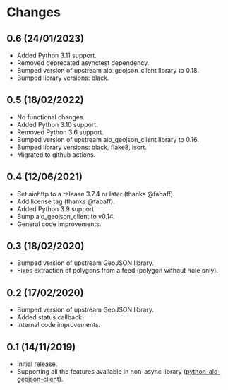 # Changes

## 0.6 (24/01/2023)
* Added Python 3.11 support.
* Removed deprecated asynctest dependency.
* Bumped version of upstream aio_geojson_client library to 0.18.
* Bumped library versions: black.

## 0.5 (18/02/2022)
* No functional changes.
* Added Python 3.10 support.
* Removed Python 3.6 support.
* Bumped version of upstream aio_geojson_client library to 0.16.
* Bumped library versions: black, flake8, isort.
* Migrated to github actions.

## 0.4 (12/06/2021)
* Set aiohttp to a release 3.7.4 or later (thanks @fabaff).
* Add license tag (thanks @fabaff).
* Added Python 3.9 support.
* Bump aio_geojson_client to v0.14.
* General code improvements.

## 0.3 (18/02/2020)
* Bumped version of upstream GeoJSON library.
* Fixes extraction of polygons from a feed (polygon without hole only).

## 0.2 (17/02/2020)
* Bumped version of upstream GeoJSON library.
* Added status callback.
* Internal code improvements.

## 0.1 (14/11/2019)
* Initial release.
* Supporting all the features available in non-async library 
  ([python-aio-geojson-client](https://github.com/exxamalte/python-aio-geojson-client)).
